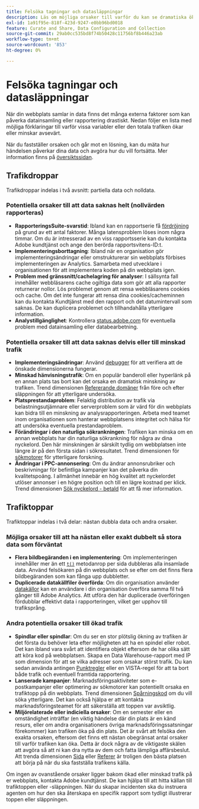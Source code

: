 ```yaml
---
title: Felsöka tagningar och datasläppningar
description: Läs om möjliga orsaker till varför du kan se dramatiska ökningar eller minskningar i trendrapporter.
exl-id: 1a91f95e-818f-423d-9247-e0bb96bd0018
feature: Curate and Share, Data Configuration and Collection
source-git-commit: 29ab0cc535bd8f74b50428c11756bf8b446a23ab
workflow-type: tm+mt
source-wordcount: '853'
ht-degree: 0%

---
```


# Felsöka tagningar och datasläppningar

När din webbplats samlar in data finns det många externa faktorer som kan påverka datainsamling eller rapportering drastiskt. Nedan följer en lista med möjliga förklaringar till varför vissa variabler eller den totala trafiken ökar eller minskar avsevärt.

När du fastställer orsaken och går mot en lösning, kan du mäta hur händelsen påverkar dina data och avgöra hur du vill fortsätta. Mer information finns på [översiktssidan](overview.md).

## Trafikdroppar

Trafikdroppar indelas i två avsnitt: partiella data och nolldata.

### Potentiella orsaker till att data saknas helt (nollvärden rapporteras)

* **RapporteringsSuite-svarstid**: Ibland kan en rapportserie få [fördröjning](../latency.md) på grund av ett antal faktorer. Många latensproblem löses inom några timmar. Om du är intresserad av en viss rapportsserie kan du kontakta Adobe kundtjänst och ange den berörda rapportsvitens-ID:t.
* **Implementeringsborttagning**: Ibland när en organisation gör implementeringsändringar eller omstrukturerar sin webbplats förbises implementeringen av Analytics. Samarbeta med utvecklare i organisationen för att implementera koden på din webbplats igen.
* **Problem med gränssnitt/cachelagring för analyser**: I sällsynta fall innehåller webbläsarens cache ogiltiga data som gör att alla rapporter returnerar nollor. Lös problemet genom att rensa webbläsarens cookies och cache. Om det inte fungerar att rensa dina cookies/cacheminnen kan du kontakta Kundtjänst med den rapport och det datumintervall som saknas. De kan duplicera problemet och tillhandahålla ytterligare information.
* **Analystillgänglighet**: Kontrollera [status.adobe.com](https://status.adobe.com/products/1173/) för eventuella problem med datainsamling eller databearbetning.

### Potentiella orsaker till att data saknas delvis eller till minskad trafik

* **Implementeringsändringar**: Använd [debugger](/help/implement/validate/debugger.md) för att verifiera att de önskade dimensionerna fungerar.
* **Minskad hänvisningstrafik**: Om en populär banderoll eller hyperlänk på en annan plats tas bort kan det orsaka en dramatisk minskning av trafiken. Trend dimensionen [Refererande domäner](/help/components/dimensions/referring-domain.md) från före och efter släppningen för att ytterligare undersöka.
* **Platsprestandaproblem**: Felaktig distribution av trafik via belastningsutjämnare eller serverproblem som är värd för din webbplats kan bidra till en minskning av analysrapporteringen. Arbeta med teamet inom organisationen som hanterar webbplatsens integritet och hälsa för att undersöka eventuella prestandaproblem.
* **Förändringar i den naturliga sökrankningen**: Trafiken kan minska om en annan webbplats har din naturliga sökrankning för några av dina nyckelord. Den här minskningen är särskilt tydlig om webbplatsen inte längre är på den första sidan i sökresultatet. Trend dimensionen för [sökmotorer](/help/components/dimensions/search-engine.md) för ytterligare forskning.
* **Ändringar i PPC-annonsering**: Om du ändrar annonsrubriker och beskrivningar för befintliga kampanjer kan det påverka din kvalitetspoäng. I allmänhet innebär en hög kvalitet att nyckelordet utlöser annonser i en högre position och till en lägre kostnad per klick. Trend dimensionen [Sök nyckelord - betald](/help/components/dimensions/search-keyword.md) för att få mer information.

## Trafiktoppar

Trafiktoppar indelas i två delar: nästan dubbla data och andra orsaker.

### Möjliga orsaker till att ha nästan eller exakt dubbelt så stora data som förväntat

* **Flera bildbegäranden i en implementering**: Om implementeringen innehåller mer än ett [`t()`](/help/implement/vars/functions/t-method.md) metodanrop per sida dubbleras alla insamlade data. Använd felsökaren på din webbplats och se efter om det finns flera bildbegäranden som kan fånga upp dubbletter.
* **Duplicerade datakällfiler överförda**: Om din organisation använder [datakällor](/help/import/data-sources/overview.md) kan en användare i din organisation överföra samma fil två gånger till Adobe Analytics. Att utföra den här duplicerade överföringen fördubblar effektivt data i rapporteringen, vilket ger upphov till trafiksprång.

### Andra potentiella orsaker till ökad trafik

* **Spindlar eller spindlar**: Om du ser en stor plötslig ökning av trafiken är det första du behöver leta efter möjligheten att ha en spindel eller robot. Det kan ibland vara svårt att identifiera objekt eftersom de har olika sätt att köra kod på webbplatsen. Skapa en Data Warehouse-rapport med IP som dimension för att se vilka adresser som orsakar störst trafik. Du kan sedan använda antingen [Punktregler](/help/admin/admin/c-manage-report-suites/c-edit-report-suites/general/bot-removal/bot-rules.md) eller en VISTA-regel för att ta bort både trafik och eventuell framtida rapportering.
* **Lanserade kampanjer**: Marknadsföringsaktiviteter som e-postkampanjer eller optimering av sökmotorer kan potentiellt orsaka en trafiktopp på din webbplats. Trend dimensionen [Spårningskod](/help/components/dimensions/tracking-code.md) om du vill söka ytterligare. Det kan också hjälpa er att kontakta marknadsföringsteamet för att säkerställa att toppen var avsiktlig.
* **Miljörelaterade eller indiciella orsaker**: Om en semester eller en omständighet inträffar (en viktig händelse där din plats är en känd resurs, eller om andra organisationers övriga marknadsföringssatsningar förekommer) kan trafiken öka på din plats. Det är svårt att felsöka den exakta orsaken, eftersom det finns ett nästan obegränsat antal orsaker till varför trafiken kan öka. Detta är dock några av de viktigaste skälen att avgöra så att ni kan dra nytta av dem och fatta lämpliga affärsbeslut. Att trenda dimensionen [Sida](/help/components/dimensions/page.md) eller [Referer](/help/components/dimensions/referrer.md) är troligen den bästa platsen att börja på när du ska fastställa trafikens källa.

Om ingen av ovanstående orsaker ligger bakom ökad eller minskad trafik på er webbplats, kontakta Adobe kundtjänst. De kan hjälpa till att hitta källan till trafiktoppen eller -släppningen. När du skapar incidenten ska du instruera agenten om hur den ska återskapa en specifik rapport som tydligt illustrerar toppen eller släppningen.
